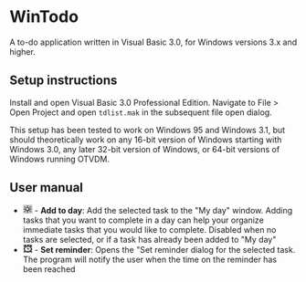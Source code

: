 # WinTodo
A to-do application written in Visual Basic 3.0, for Windows versions 3.x and higher.

## Setup instructions
Install and open Visual Basic 3.0 Professional Edition. Navigate to File > Open Project and open `tdlist.mak` in the subsequent file open dialog.

This setup has been tested to work on Windows 95 and Windows 3.1, but should theoretically work on any 16-bit version of Windows starting with Windows 3.0, any later 32-bit version of Windows, or 64-bit versions of Windows running OTVDM.

## User manual


- ![Add to day icon](tdl-ico/day-up.bmp "Add to day") - **Add to day**: Add the selected task to the "My day" window. Adding tasks that you want to complete in a day can help your organize immediate tasks that you would like to complete. Disabled when no tasks are selected, or if a task has already been added to "My day"
- ![Set reminder icon](tdl-ico/alm-up.bmp "Set reminder") - **Set reminder**: Opens the "Set reminder dialog for the selected task. The program will notify the user when the time on the reminder has been reached


